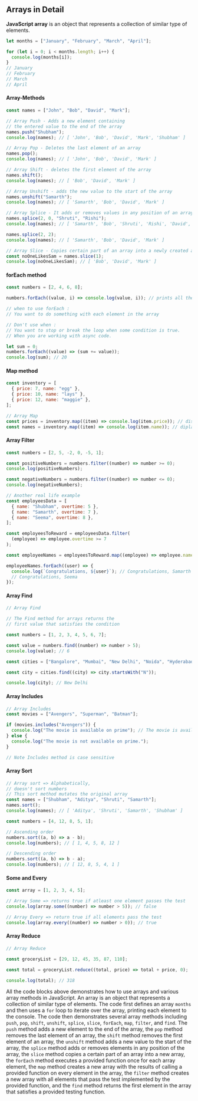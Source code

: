 ## Arrays in Detail

**JavaScript array** is an object that represents a collection of similar type of elements.

```js
let months = ["January", "February", "March", "April"];

for (let i = 0; i < months.length; i++) {
  console.log(months[i]);
}
// January
// February
// March
// April
```

#### Array-Methods

```js
const names = ["John", "Bob", "David", "Mark"];

// Array Push - Adds a new element containing
// the entered value to the end of the array
names.push("Shubham");
console.log(names); // [ 'John', 'Bob', 'David', 'Mark', 'Shubham' ]

// Array Pop - Deletes the last element of an array
names.pop();
console.log(names); // [ 'John', 'Bob', 'David', 'Mark' ]

// Array Shift - deletes the first element of the array
names.shift();
console.log(names); // [ 'Bob', 'David', 'Mark' ]

// Array Unshift - adds the new value to the start of the array
names.unshift("Samarth");
console.log(names); // [ 'Samarth', 'Bob', 'David', 'Mark' ]

// Array Splice - It adds or removes values in any position of an array
names.splice(2, 0, "Shruti", "Rishi");
console.log(names); // [ 'Samarth', 'Bob', 'Shruti', 'Rishi', 'David', 'Mark' ]

names.splice(2, 2);
console.log(names); // [ 'Samarth', 'Bob', 'David', 'Mark' ]

// Array Slice - Copies certain part of an array into a newly created array
const noOneLikesSam = names.slice(1);
console.log(noOneLikesSam); // [ 'Bob', 'David', 'Mark' ]
```

#### forEach method

```js
const numbers = [2, 4, 6, 8];

numbers.forEach((value, i) => console.log(value, i)); // prints all the values and indexes

// when to use forEach :
// You want to do something with each element in the array

// Don't use when :
// You want to stop or break the loop when some condition is true.
// When you are working with async code.

let sum = 0;
numbers.forEach((value) => (sum += value));
console.log(sum); // 20
```

#### Map method

```js
const inventory = [
  { price: 7, name: "egg" },
  { price: 10, name: "lays" },
  { price: 12, name: "maggie" },
];

// Array Map
const prices = inventory.map((item) => console.log(item.price)); // displays only the prices
const names = inventory.map((item) => console.log(item.name)); // diplays only the names
```

#### Array Filter

```js
const numbers = [2, 5, -2, 0, -5, 1];

const positiveNumbers = numbers.filter((number) => number >= 0);
console.log(positiveNumbers);

const negativeNumbers = numbers.filter((number) => number <= 0);
console.log(negativeNumbers);

// Another real life example
const employeesData = [
  { name: "Shubham", overtime: 5 },
  { name: "Samarth", overtime: 7 },
  { name: "Seema", overtime: 8 },
];

const employeesToReward = employeesData.filter(
  (employee) => employee.overtime >= 7
);

const employeeNames = employeesToReward.map((employee) => employee.name);

employeeNames.forEach((user) => {
  console.log(`Congratulations, ${user}`); // Congratulations, Samarth
  // Congratulations, Seema
});
```

#### Array Find

```js
// Array Find

// The Find method for arrays returns the
// first value that satisfies the condition

const numbers = [1, 2, 3, 4, 5, 6, 7];

const value = numbers.find((number) => number > 5);
console.log(value); // 6

const cities = ["Bangalore", "Mumbai", "New Delhi", "Noida", "Hyderabad"];

const city = cities.find((city) => city.startsWith("N"));

console.log(city); // New Delhi
```

#### Array Includes

```js
// Array Includes
const movies = ["Avengers", "Superman", "Batman"];

if (movies.includes("Avengers")) {
  console.log("The movie is available on prime"); // The movie is available on prime
} else {
  console.log("The movie is not available on prime.");
}

// Note Includes method is case sensitive
```

#### Array Sort

```js
// Array sort => Alphabetically,
// doesn't sort numbers
// This sort method mutates the original array
const names = ["Shubham", "Aditya", "Shruti", "Samarth"];
names.sort();
console.log(names); // [ 'Aditya', 'Shruti', 'Samarth', 'Shubham' ]

const numbers = [4, 12, 8, 5, 1];

// Ascending order
numbers.sort((a, b) => a - b);
console.log(numbers); // [ 1, 4, 5, 8, 12 ]

// Descending order
numbers.sort((a, b) => b - a);
console.log(numbers); // [ 12, 8, 5, 4, 1 ]
```

#### Some and Every

```js
const array = [1, 2, 3, 4, 5];

// Array Some => returns true if atleast one element passes the test
console.log(array.some((number) => number > 5)); // false

// Array Every => return true if all elements pass the test
console.log(array.every((number) => number > 0)); // true
```

#### Array Reduce

```js
// Array Reduce

const groceryList = [29, 12, 45, 35, 87, 110];

const total = groceryList.reduce((total, price) => total + price, 0);

console.log(total); // 318
```

All the code blocks above demonstrates how to use arrays and various array methods in JavaScript. An array is an object that represents a collection of similar type of elements. The code first defines an array `months` and then uses a `for` loop to iterate over the array, printing each element to the console. The code then demonstrates several array methods including `push`, `pop`, `shift`, `unshift`, `splice`, `slice`, `forEach`, `map`, `filter`, and `find`. The `push` method adds a new element to the end of the array, the `pop` method removes the last element of an array, the `shift` method removes the first element of an array, the `unshift` method adds a new value to the start of the array, the `splice` method adds or removes elements in any position of the array, the `slice` method copies a certain part of an array into a new array, the `forEach` method executes a provided function once for each array element, the `map` method creates a new array with the results of calling a provided function on every element in the array, the `filter` method creates a new array with all elements that pass the test implemented by the provided function, and the `find` method returns the first element in the array that satisfies a provided testing function.
